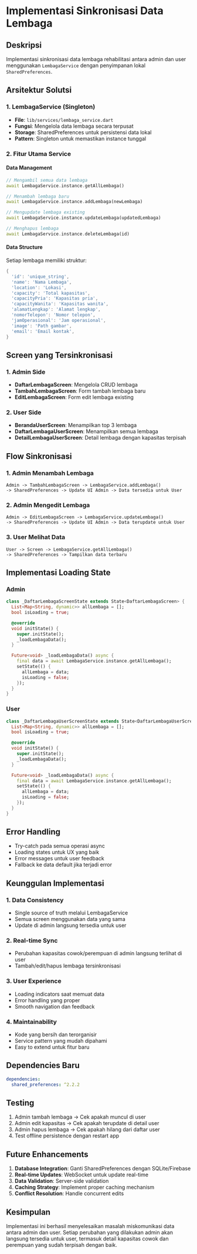 # Implementasi Sinkronisasi Data Lembaga

## Deskripsi
Implementasi sinkronisasi data lembaga rehabilitasi antara admin dan user menggunakan `LembagaService` dengan penyimpanan lokal `SharedPreferences`.

## Arsitektur Solutsi

### 1. LembagaService (Singleton)
- **File**: `lib/services/lembaga_service.dart`
- **Fungsi**: Mengelola data lembaga secara terpusat
- **Storage**: SharedPreferences untuk persistensi data lokal
- **Pattern**: Singleton untuk memastikan instance tunggal

### 2. Fitur Utama Service

#### Data Management
```dart
// Mengambil semua data lembaga
await LembagaService.instance.getAllLembaga()

// Menambah lembaga baru
await LembagaService.instance.addLembaga(newLembaga)

// Mengupdate lembaga existing
await LembagaService.instance.updateLembaga(updatedLembaga)

// Menghapus lembaga
await LembagaService.instance.deleteLembaga(id)
```

#### Data Structure
Setiap lembaga memiliki struktur:
```dart
{
  'id': 'unique_string',
  'name': 'Nama Lembaga',
  'location': 'Lokasi',
  'capacity': 'Total kapasitas',
  'capacityPria': 'Kapasitas pria',
  'capacityWanita': 'Kapasitas wanita',
  'alamatLengkap': 'Alamat lengkap',
  'nomorTelepon': 'Nomor telepon',
  'jamOperasional': 'Jam operasional',
  'image': 'Path gambar',
  'email': 'Email kontak',
}
```

## Screen yang Tersinkronisasi

### 1. Admin Side
- **DaftarLembagaScreen**: Mengelola CRUD lembaga
- **TambahLembagaScreen**: Form tambah lembaga baru
- **EditLembagaScreen**: Form edit lembaga existing

### 2. User Side  
- **BerandaUserScreen**: Menampilkan top 3 lembaga
- **DaftarLembagaUserScreen**: Menampilkan semua lembaga
- **DetailLembagaUserScreen**: Detail lembaga dengan kapasitas terpisah

## Flow Sinkronisasi

### 1. Admin Menambah Lembaga
```
Admin -> TambahLembagaScreen -> LembagaService.addLembaga() 
-> SharedPreferences -> Update UI Admin -> Data tersedia untuk User
```

### 2. Admin Mengedit Lembaga
```
Admin -> EditLembagaScreen -> LembagaService.updateLembaga() 
-> SharedPreferences -> Update UI Admin -> Data terupdate untuk User
```

### 3. User Melihat Data
```
User -> Screen -> LembagaService.getAllLembaga() 
-> SharedPreferences -> Tampilkan data terbaru
```

## Implementasi Loading State

### Admin
```dart
class _DaftarLembagaScreenState extends State<DaftarLembagaScreen> {
  List<Map<String, dynamic>> allLembaga = [];
  bool isLoading = true;

  @override
  void initState() {
    super.initState();
    _loadLembagaData();
  }

  Future<void> _loadLembagaData() async {
    final data = await LembagaService.instance.getAllLembaga();
    setState(() {
      allLembaga = data;
      isLoading = false;
    });
  }
}
```

### User
```dart
class _DaftarLembagaUserScreenState extends State<DaftarLembagaUserScreen> {
  List<Map<String, dynamic>> allLembaga = [];
  bool isLoading = true;

  @override
  void initState() {
    super.initState();
    _loadLembagaData();
  }

  Future<void> _loadLembagaData() async {
    final data = await LembagaService.instance.getAllLembaga();
    setState(() {
      allLembaga = data;
      isLoading = false;
    });
  }
}
```

## Error Handling
- Try-catch pada semua operasi async
- Loading states untuk UX yang baik
- Error messages untuk user feedback
- Fallback ke data default jika terjadi error

## Keunggulan Implementasi

### 1. Data Consistency
- Single source of truth melalui LembagaService
- Semua screen menggunakan data yang sama
- Update di admin langsung tersedia untuk user

### 2. Real-time Sync
- Perubahan kapasitas cowok/perempuan di admin langsung terlihat di user
- Tambah/edit/hapus lembaga tersinkronisasi

### 3. User Experience
- Loading indicators saat memuat data
- Error handling yang proper
- Smooth navigation dan feedback

### 4. Maintainability
- Kode yang bersih dan terorganisir
- Service pattern yang mudah dipahami
- Easy to extend untuk fitur baru

## Dependencies Baru
```yaml
dependencies:
  shared_preferences: ^2.2.2
```

## Testing
1. Admin tambah lembaga → Cek apakah muncul di user
2. Admin edit kapasitas → Cek apakah terupdate di detail user
3. Admin hapus lembaga → Cek apakah hilang dari daftar user
4. Test offline persistence dengan restart app

## Future Enhancements
1. **Database Integration**: Ganti SharedPreferences dengan SQLite/Firebase
2. **Real-time Updates**: WebSocket untuk update real-time
3. **Data Validation**: Server-side validation
4. **Caching Strategy**: Implement proper caching mechanism
5. **Conflict Resolution**: Handle concurrent edits

## Kesimpulan
Implementasi ini berhasil menyelesaikan masalah miskomunikasi data antara admin dan user. Setiap perubahan yang dilakukan admin akan langsung tersedia untuk user, termasuk detail kapasitas cowok dan perempuan yang sudah terpisah dengan baik.
